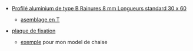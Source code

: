 - [Profilé aluminium de type B Rainures 8 mm Longueurs standard 30 x 60](https://www.amazon.fr/Dold-Mechatronik-aluminium-Rainures-Longueurs/dp/B0749P71CR/ref=sr_1_21?__mk_fr_FR=%C3%85M%C3%85%C5%BD%C3%95%C3%91&sr=8-21)
    - [asemblage en T](https://www.youtube.com/watch?v=EfP8LeZOED4&list=PLwMeD9kyCSO6mTsYsBKl_H1pP822gkGqf&index=2)

- [plaque de fixation]()
    - [exemple](monstertech_chair_mount_form_3.pdf) pour mon model de chaise
